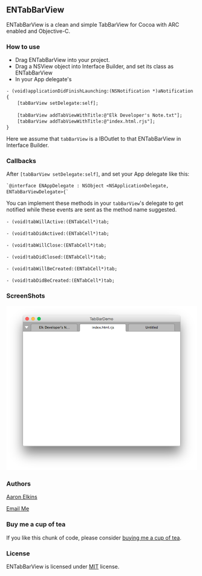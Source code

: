 ## ENTabBarView

ENTabBarView is a clean and simple TabBarView for Cocoa with ARC enabled and Objective-C.

### How to use

* Drag ENTabBarView into your project.
* Drag a NSView object into Interface Builder, and set its class as ENTabBarView
* In your App delegate's 

```
- (void)applicationDidFinishLaunching:(NSNotification *)aNotification
{   
    [tabBarView setDelegate:self];
    
    [tabBarView addTabViewWithTitle:@"Elk Developer's Note.txt"];
    [tabBarView addTabViewWithTitle:@"index.html.rjs"];
}
```
  
  Here we assume that `tabBarView` is a IBOutlet to that ENTabBarView in Interface Builder.


### Callbacks

After `[tabBarView setDelegate:self]`, and set your App delegate like this: 

	`@interface ENAppDelegate : NSObject <NSApplicationDelegate, ENTabBarViewDelegate>{`
	
You can implement these methods in your `tabBarView`'s delegate to get notified while these events are sent as the method name suggested.

`- (void)tabWillActive:(ENTabCell*)tab;`

`- (void)tabDidActived:(ENTabCell*)tab;`

`- (void)tabWillClose:(ENTabCell*)tab;`

`- (void)tabDidClosed:(ENTabCell*)tab;`

`- (void)tabWillBeCreated:(ENTabCell*)tab;`

`- (void)tabDidBeCreated:(ENTabCell*)tab;`

### ScreenShots

![image](https://raw.githubusercontent.com/aaron-elkins/ENTabBarView/master/ENTabBarView.png)

### Authors

[Aaron Elkins](http://blog.pixelegg.me)

[Email Me](mailto:threcius@yahoo.com)

### Buy me a cup of tea

If you like this chunk of code, please consider [buying me a cup of tea](https://www.pixelegg.me/buy_me_tea).

### License

ENTabBarView is licensed under [MIT](http://opensource.org/licenses/MIT) license.
